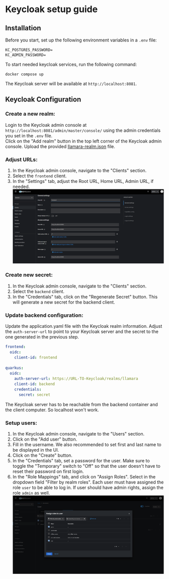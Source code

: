 # Keycloak setup guide

## Installation
Before you start, set up the following environment variables in a `.env` file:
```dotenv
KC_POSTGRES_PASSWORD=
KC_ADMIN_PASSWORD=
```

To start needed keycloak services, run the following command:
```shell script
docker compose up
```
The Keycloak server will be available at `http://localhost:8081`.

## Keycloak Configuration

### Create a new realm:
Login to the Keycloak admin console at `http://localhost:8081/admin/master/console/` using the admin credentials you set in the `.env` file.  
Click on the "Add realm" button in the top left corner of the Keycloak admin console. Upload the provided [llamara-realm.json](./llamara-realm.json) file.  

### Adjust URLs:
1. In the Keycloak admin console, navigate to the "Clients" section.
2. Select the `frontend` client.
3. In the "Settings" tab, adjust the Root URL, Home URL, Admin URL, if needed. ![Adjust URLs](./pictures/configure-client-urls.png)

### Create new secret:
1. In the Keycloak admin console, navigate to the "Clients" section.
2. Select the `backend` client.
3. In the "Credentials" tab, click on the "Regenerate Secret" button. This will generate a new secret for the backend client.

### Update backend configuration:
Update the application.yaml file with the Keycloak realm information.
Adjust the `auth-server-url` to point to your Keycloak server and the secret to the one generated in the previous step.
```yaml
frontend:
  oidc:
    client-id: frontend

quarkus:
  oidc:
    auth-server-url: https://URL-TO-Keycloak/realms/llamara
    client-id: backend
    credentials:
      secret: secret
```
The Keycloak server has to be reachable from the backend container and the client computer. So localhost won't work.

### Setup users:
1. In the Keycloak admin console, navigate to the "Users" section.
2. Click on the "Add user" button.
3. Fill in the username. We also recommended to set first and last name to be displayed in the UI.
4. Click on the "Create" button.
5. In the "Credentials" tab, set a password for the user. Make sure to toggle the "Temporary" switch to "Off" so that the user doesn't have to reset their password on first login.
6. In the "Role Mappings" tab, and click on "Assign Roles". Select in the dropdown field "Filter by realm roles". Each user must have assigned the role `user` to be able to log in. If user should have admin rights, assign the role `admin` as well. ![Add user](./pictures/add-user.png)
